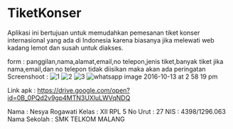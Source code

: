 # TiketKonser
Aplikasi ini bertujuan untuk memudahkan pemesanan tiket konser internasional yang ada di Indonesia karena 
biasanya jika melewati web kadang lemot dan susah untuk diakses.

form :
panggilan,nama,alamat,email,no telepon,jenis tiket,banyak tiket
jika nama,email,dan no telepon tidak diisikan maka akan ada peringatan
Screenshoot : 
![1](https://cloud.githubusercontent.com/assets/22803536/19341375/605c82ea-9157-11e6-8491-fef2e482fc79.jpeg)
![2](https://cloud.githubusercontent.com/assets/22803536/19341376/60871bf4-9157-11e6-85a6-aa56be16974b.jpeg)
![3](https://cloud.githubusercontent.com/assets/22803536/19341377/608bf886-9157-11e6-8faf-8f91c7f8fe82.jpeg)
![whatsapp image 2016-10-13 at 2 58 19 pm](https://cloud.githubusercontent.com/assets/22803536/19341756/0467e450-9159-11e6-86f3-02c11a13f0e4.jpeg)

Link apk : https://drive.google.com/open?id=0B_0PQd2v9gp4MTN3UXluLWVqNDQ

Nama : Nesya Rogawati
Kelas : XII RPL 5
No Urut : 27
NIS : 4398/1296.063
Nama Sekolah : SMK TELKOM MALANG


